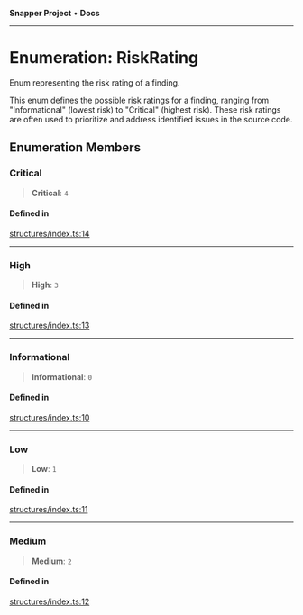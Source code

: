 **Snapper Project** • **Docs**

***

# Enumeration: RiskRating

Enum representing the risk rating of a finding.

This enum defines the possible risk ratings for a finding, ranging from
"Informational" (lowest risk) to "Critical" (highest risk). These risk
ratings are often used to prioritize and address identified issues in the
source code.

## Enumeration Members

### Critical

> **Critical**: `4`

#### Defined in

[structures/index.ts:14](https://github.com/asifqatar/Snapper/blob/1d48336393770932279ea1b6ba1c8407a2b1d178/structures/index.ts#L14)

***

### High

> **High**: `3`

#### Defined in

[structures/index.ts:13](https://github.com/asifqatar/Snapper/blob/1d48336393770932279ea1b6ba1c8407a2b1d178/structures/index.ts#L13)

***

### Informational

> **Informational**: `0`

#### Defined in

[structures/index.ts:10](https://github.com/asifqatar/Snapper/blob/1d48336393770932279ea1b6ba1c8407a2b1d178/structures/index.ts#L10)

***

### Low

> **Low**: `1`

#### Defined in

[structures/index.ts:11](https://github.com/asifqatar/Snapper/blob/1d48336393770932279ea1b6ba1c8407a2b1d178/structures/index.ts#L11)

***

### Medium

> **Medium**: `2`

#### Defined in

[structures/index.ts:12](https://github.com/asifqatar/Snapper/blob/1d48336393770932279ea1b6ba1c8407a2b1d178/structures/index.ts#L12)

